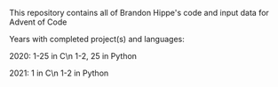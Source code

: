 This repository contains all of Brandon Hippe's code and input data for Advent of Code

Years with completed project(s) and languages:

2020: 1-25 in C\n
      1-2, 25 in Python
      
2021: 1 in C\n
      1-2 in Python
